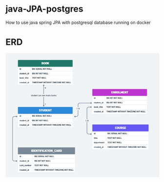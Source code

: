 # java-JPA-postgres

How to use java spring JPA with postgresql database running on docker

# ERD

![](ERD.JPG)
